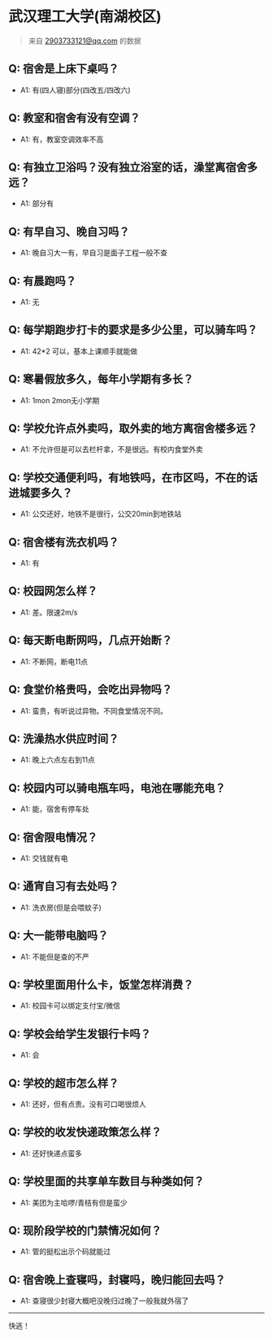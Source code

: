 # 武汉理工大学(南湖校区)

> 来自 2903733121@qq.com 的数据

## Q: 宿舍是上床下桌吗？

- A1: 有(四人寝)部分(四改五/四改六)

## Q: 教室和宿舍有没有空调？

- A1: 有，教室空调效率不高

## Q: 有独立卫浴吗？没有独立浴室的话，澡堂离宿舍多远？

- A1: 部分有

## Q: 有早自习、晚自习吗？

- A1: 晚自习大一有，早自习是面子工程一般不查

## Q: 有晨跑吗？

- A1: 无

## Q: 每学期跑步打卡的要求是多少公里，可以骑车吗？

- A1: 42*2 可以，基本上课顺手就能做

## Q: 寒暑假放多久，每年小学期有多长？

- A1: 1mon 2mon无小学期

## Q: 学校允许点外卖吗，取外卖的地方离宿舍楼多远？

- A1: 不允许但是可以去栏杆拿，不是很远。有校内食堂外卖

## Q: 学校交通便利吗，有地铁吗，在市区吗，不在的话进城要多久？

- A1: 公交还好，地铁不是很行，公交20min到地铁站

## Q: 宿舍楼有洗衣机吗？

- A1: 有

## Q: 校园网怎么样？

- A1: 差。限速2m/s

## Q: 每天断电断网吗，几点开始断？

- A1: 不断网，断电11点

## Q: 食堂价格贵吗，会吃出异物吗？

- A1: 蛮贵，有听说过异物。不同食堂情况不同。

## Q: 洗澡热水供应时间？

- A1: 晚上六点左右到11点

## Q: 校园内可以骑电瓶车吗，电池在哪能充电？

- A1: 能，宿舍有停车处

## Q: 宿舍限电情况？

- A1: 交钱就有电

## Q: 通宵自习有去处吗？

- A1: 洗衣房(但是会喂蚊子)

## Q: 大一能带电脑吗？

- A1: 不能但是查的不严

## Q: 学校里面用什么卡，饭堂怎样消费？

- A1: 校园卡可以绑定支付宝/微信

## Q: 学校会给学生发银行卡吗？

- A1: 会

## Q: 学校的超市怎么样？

- A1: 还好，但有点贵。没有可口喝很烦人

## Q: 学校的收发快递政策怎么样？

- A1: 还好快递点蛮多

## Q: 学校里面的共享单车数目与种类如何？

- A1: 美团为主哈啰/青桔有但是蛮少

## Q: 现阶段学校的门禁情况如何？

- A1: 管的挺松出示个码就能过

## Q: 宿舍晚上查寝吗，封寝吗，晚归能回去吗？

- A1: 查寝很少封寝大概吧没晚归过晚了一般我就外宿了

***

快逃！